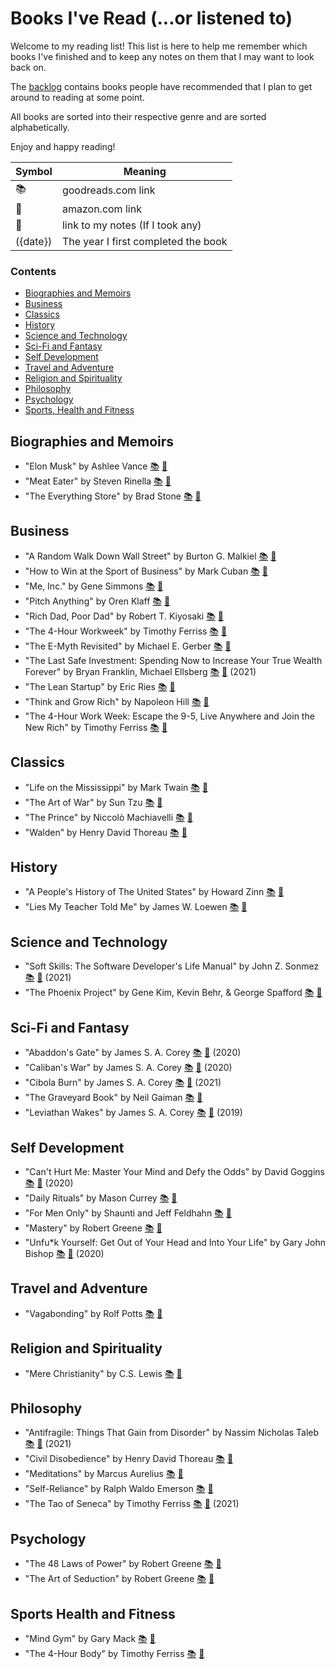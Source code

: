 # Books I've Read (...or listened to)

Welcome to my reading list! This list is here to help me remember which books I've finished and to keep any notes on them that I may want to look back on.

The [backlog](backlog.md) contains books people have recommended that I plan to get around to reading at some point.

All books are sorted into their respective genre and are sorted alphabetically.

Enjoy and happy reading!

|  Symbol |  Meaning |
|---|---|
| 📚 |goodreads.com link|
| 📖 |amazon.com link|
| 📝 |link to my notes (If I took any)
| ({date}) | The year I first completed the book

### Contents
- [Biographies and Memoirs](#biographies-and-memoirs)
- [Business](#business)
- [Classics](#classics)
- [History](#history)
- [Science and Technology](#science-and-technology)
- [Sci-Fi and Fantasy](#sci-fi-and-fantasy)
- [Self Development](#self-development)
- [Travel and Adventure](#travel-and-adventure)
- [Religion and Spirituality](#religion-and-spirituality)
- [Philosophy](#philosophy)
- [Psychology](#psychology)
- [Sports, Health and Fitness](#sports-health-and-fitness)


## Biographies and Memoirs
* "Elon Musk" by Ashlee Vance
[📚](https://www.goodreads.com/book/show/25541028-elon-musk)
[📖](https://www.amazon.com/gp/product/0062301233)
* "Meat Eater" by Steven Rinella
[📚](https://www.goodreads.com/book/show/13330600-meat-eater)
[📖](https://www.amazon.com/gp/product/0385529813)
* "The Everything Store" by Brad Stone
[📚](https://www.goodreads.com/book/show/17660462-the-everything-store)
[📖](https://www.amazon.com/gp/product/0316219266)


## Business
* "A Random Walk Down Wall Street" by Burton G. Malkiel
[📚](https://www.goodreads.com/book/show/900892.A_Random_Walk_Down_Wall_Street)
[📖](https://www.amazon.com/gp/product/0393325350)
* "How to Win at the Sport of Business" by Mark Cuban
[📚](https://www.goodreads.com/book/show/25541028-elon-musk)
[📖](https://www.amazon.com/How-Win-Sport-Business-Can/dp/1626810915)
* "Me, Inc." by Gene Simmons
[📚](https://www.goodreads.com/book/show/20721967-me-inc)
[📖](https://www.amazon.com/gp/product/0062322613)
* "Pitch Anything" by Oren Klaff
[📚](https://www.goodreads.com/book/show/10321016-pitch-anything)
[📖](https://www.amazon.com/gp/product/0071752854)
* "Rich Dad, Poor Dad" by Robert T. Kiyosaki
[📚](https://www.goodreads.com/book/show/69571.Rich_Dad_Poor_Dad)
[📖](https://www.amazon.com/gp/product/0751532711)
* "The 4-Hour Workweek" by Timothy Ferriss
[📚](https://www.goodreads.com/book/show/368593.The_4_Hour_Workweek)
[📖](https://www.amazon.com/gp/product/0307353133)
* "The E-Myth Revisited" by Michael E. Gerber
[📚](https://www.goodreads.com/book/show/81948.The_E_Myth_Revisited)
[📖](https://www.amazon.com/gp/product/0887307280)
* "The Last Safe Investment: Spending Now to Increase Your True Wealth Forever" by Bryan Franklin, Michael Ellsberg
[📚](https://www.goodreads.com/book/show/18114117-the-last-safe-investment)
[📖](https://www.amazon.com/gp/product/1591846110)
(2021)
* "The Lean Startup" by Eric Ries
[📚](https://www.goodreads.com/book/show/10127019-the-lean-startup)
[📖](https://www.amazon.com/gp/product/0307887898)
* "Think and Grow Rich" by Napoleon Hill
[📚](https://www.goodreads.com/book/show/30186948-think-and-grow-rich)
[📖](https://www.amazon.com/gp/product/1788441028)
* "The 4-Hour Work Week: Escape the 9-5, Live Anywhere and Join the New Rich" by Timothy Ferriss
[📚](https://www.goodreads.com/book/show/9278897-the-4-hour-work-week)
[📖](https://www.amazon.com/gp/product/0091929113)


## Classics
* "Life on the Mississippi" by Mark Twain
[📚](https://www.goodreads.com/book/show/99152.Life_on_the_Mississippi)
[📖](hhttps://www.amazon.com/gp/product/0451528174)
* "The Art of War" by Sun Tzu
[📚](https://www.goodreads.com/book/show/10534.The_Art_of_War)
[📖](https://www.amazon.com/gp/product/1590302257)
* "The Prince" by  Niccolò Machiavelli
[📚](https://www.goodreads.com/book/show/28862.The_Prince)
[📖](https://www.amazon.com/gp/product/0937832383)
* "Walden" by Henry David Thoreau
[📚](https://www.goodreads.com/book/show/16902.Walden)
[📖](https://www.amazon.com/gp/product/0691096120)


## History
* "A People's History of The United States" by Howard Zinn
[📚](https://www.goodreads.com/book/show/2767.A_People_s_History_of_the_United_States)
[📖](https://www.amazon.com/gp/product/0060838655)
* "Lies My Teacher Told Me" by James W. Loewen
[📚](https://www.goodreads.com/book/show/296662.Lies_My_Teacher_Told_Me)
[📖](https://www.amazon.com/gp/product/0684818868)


## Science and Technology
* "Soft Skills: The Software Developer's Life Manual" by John Z. Sonmez
[📚](https://www.goodreads.com/book/show/23232941-soft-skills)
[📖](https://www.amazon.com/Soft-Skills-software-developers-manual/dp/1617292397)
(2021)
* "The Phoenix Project" by Gene Kim, Kevin Behr, & George Spafford
[📚](https://www.goodreads.com/book/show/17255186-the-phoenix-project)
[📖](https://www.amazon.com/gp/product/0988262592)


## Sci-Fi and Fantasy
* "Abaddon's Gate" by James S. A. Corey
[📚](https://www.goodreads.com/book/show/16131032-abaddon-s-gate)
[📖](https://www.amazon.com/gp/product/0316129070)
(2020)
* "Caliban's War" by James S. A. Corey
[📚](https://www.goodreads.com/book/show/12591698-caliban-s-war)
[📖](https://www.amazon.com/gp/product/1841499900)
(2020)
* "Cibola Burn" by James S. A. Corey
[📚](https://www.goodreads.com/book/show/18656030-cibola-burn)
[📖](https://www.amazon.com/Cibola-Burn-Expanse-Book-4-ebook/dp/B00FPQA4F0/ref=sr_1_1)
(2021)
* "The Graveyard Book" by Neil Gaiman
[📚](https://www.goodreads.com/book/show/2213661.The_Graveyard_Book)
[📖](https://www.amazon.com/gp/product/0060530928)
* "Leviathan Wakes" by James S. A. Corey
[📚](https://www.goodreads.com/book/show/8855321-leviathan-wakes)
[📖](https://www.amazon.com/gp/product/1841499889)
(2019)


## Self Development
* "Can't Hurt Me: Master Your Mind and Defy the Odds" by David Goggins
 [📚](https://www.goodreads.com/en/book/show/41721428)
[📖](https://www.amazon.com/gp/product/B07H453KGH)
(2020)
* "Daily Rituals" by Mason Currey
[📚](https://www.goodreads.com/book/show/15799151-daily-rituals)
[📖](https://www.amazon.com/gp/product/0307273601)
* "For Men Only" by Shaunti and Jeff Feldhahn
[📚](https://www.goodreads.com/book/show/49149.For_Men_Only)
[📖](https://www.amazon.com/gp/product/1590525728)
* "Mastery" by Robert Greene
[📚](https://www.goodreads.com/book/show/13589182-mastery)
[📖](https://www.amazon.com/gp/product/0670024961)
* "Unfu*k Yourself: Get Out of Your Head and Into Your Life" by Gary John Bishop
[📚](https://www.goodreads.com/book/show/32738672-unfu-k-yourself)
[📖](https://www.amazon.com/gp/product/B01M8LUTO2)
(2020)


## Travel and Adventure
* "Vagabonding" by Rolf Potts
[📚](https://www.goodreads.com/book/show/100247.Vagabonding)
[📖](https://www.amazon.com/gp/product/0812992180)


## Religion and Spirituality
* "Mere Christianity" by C.S. Lewis
[📚](https://www.goodreads.com/book/show/11138.Mere_Christianity)
[📖](https://www.amazon.com/gp/product/0684823780)


## Philosophy
* "Antifragile: Things That Gain from Disorder" by Nassim Nicholas Taleb
[📚](https://www.goodreads.com/book/show/13530973-antifragile)
[📖](https://www.amazon.com/gp/product/1400067820)
(2021)
* "Civil Disobedience" by Henry David Thoreau
[📚](https://www.goodreads.com/book/show/18626866-civil-disobedience)
[📖](https://www.amazon.com/Civil-Disobedience-Henry-David-Thoreau/dp/1505383935)
* "Meditations" by Marcus Aurelius
[📚](https://www.goodreads.com/book/show/30659.Meditations)
[📖](https://www.amazon.com/gp/product/0140449337)
* "Self-Reliance" by Ralph Waldo Emerson
[📚](https://www.goodreads.com/book/show/1760630.Self_Reliance)
[📖](https://www.amazon.com/gp/product/1604500093)
* "The Tao of Seneca" by Timothy Ferriss 
[📚](https://www.goodreads.com/book/show/28676323-the-tao-of-seneca)
[📖](https://www.amazon.com/The-Tao-of-Seneca-audiobook/dp/B01AIXEJ0U/ref=sr_1_1)
(2021)

## Psychology
* "The 48 Laws of Power" by Robert Greene
[📚](https://www.goodreads.com/book/show/1303.The_48_Laws_of_Power)
[📖](https://www.amazon.com/gp/product/0140280197)
* "The Art of Seduction" by Robert Greene
[📚](https://www.goodreads.com/book/show/20995.The_Art_of_Seduction)
[📖](https://www.amazon.com/gp/product/1861977697)


## Sports Health and Fitness
* "Mind Gym" by Gary Mack
[📚](https://www.goodreads.com/book/show/451720.Mind_Gym)
[📖](https://www.amazon.com/gp/product/0071395970)
* "The 4-Hour Body" by Timothy Ferriss
[📚](https://www.goodreads.com/book/show/7148931-the-4-hour-body)
[📖](https://www.amazon.com/gp/product/030746363X)

